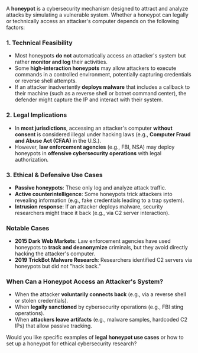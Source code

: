 A **honeypot** is a cybersecurity mechanism designed to attract and analyze attacks by simulating a vulnerable system. Whether a honeypot can legally or technically access an attacker's computer depends on the following factors:

### **1. Technical Feasibility**
- Most honeypots **do not** automatically access an attacker's system but rather **monitor and log** their activities.
- Some **high-interaction honeypots** may allow attackers to execute commands in a controlled environment, potentially capturing credentials or reverse shell attempts.
- If an attacker inadvertently **deploys malware** that includes a callback to their machine (such as a reverse shell or botnet command center), the defender might capture the IP and interact with their system.

### **2. Legal Implications**
- In **most jurisdictions**, accessing an attacker's computer **without consent** is considered illegal under hacking laws (e.g., **Computer Fraud and Abuse Act (CFAA)** in the U.S.).
- However, **law enforcement agencies** (e.g., FBI, NSA) may deploy honeypots in **offensive cybersecurity operations** with legal authorization.

### **3. Ethical & Defensive Use Cases**
- **Passive honeypots**: These only log and analyze attack traffic.
- **Active counterintelligence**: Some honeypots trick attackers into revealing information (e.g., fake credentials leading to a trap system).
- **Intrusion response**: If an attacker deploys malware, security researchers might trace it back (e.g., via C2 server interaction).

### **Notable Cases**
- **2015 Dark Web Markets**: Law enforcement agencies have used honeypots to **track and deanonymize** criminals, but they avoid directly hacking the attacker's computer.
- **2019 TrickBot Malware Research**: Researchers identified C2 servers via honeypots but did not "hack back."

### **When Can a Honeypot Access an Attacker's System?**
- When the attacker **voluntarily connects back** (e.g., via a reverse shell or stolen credentials).
- When **legally sanctioned** by cybersecurity operations (e.g., FBI sting operations).
- When **attackers leave artifacts** (e.g., malware samples, hardcoded C2 IPs) that allow passive tracking.

Would you like specific examples of **legal honeypot use cases** or how to set up a honeypot for ethical cybersecurity research?
